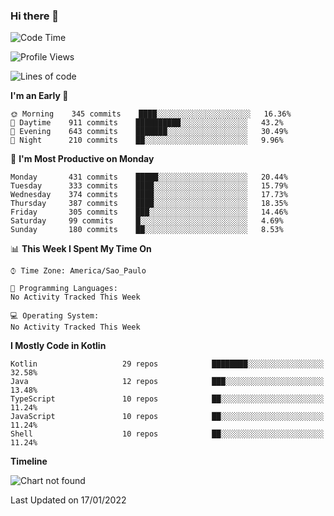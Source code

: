 ### Hi there 👋

<!--
**fernandonogueira/fernandonogueira** is a ✨ _special_ ✨ repository because its `README.md` (this file) appears on your GitHub profile.

Here are some ideas to get you started:

- 🔭 I’m currently working on ...
- 🌱 I’m currently learning ...
- 👯 I’m looking to collaborate on ...
- 🤔 I’m looking for help with ...
- 💬 Ask me about ...
- 📫 How to reach me: ...
- 😄 Pronouns: ...
- ⚡ Fun fact: ...
-->

<!--START_SECTION:waka-->
![Code Time](http://img.shields.io/badge/Code%20Time-1%2C196%20hrs%2017%20mins-blue)

![Profile Views](http://img.shields.io/badge/Profile%20Views-0-blue)

![Lines of code](https://img.shields.io/badge/From%20Hello%20World%20I%27ve%20Written-330%20Thousand%20lines%20of%20code-blue)

**I'm an Early 🐤** 

```text
🌞 Morning    345 commits    ████░░░░░░░░░░░░░░░░░░░░░   16.36% 
🌆 Daytime    911 commits    ██████████░░░░░░░░░░░░░░░   43.2% 
🌃 Evening    643 commits    ███████░░░░░░░░░░░░░░░░░░   30.49% 
🌙 Night      210 commits    ██░░░░░░░░░░░░░░░░░░░░░░░   9.96%

```
📅 **I'm Most Productive on Monday** 

```text
Monday       431 commits    █████░░░░░░░░░░░░░░░░░░░░   20.44% 
Tuesday      333 commits    ████░░░░░░░░░░░░░░░░░░░░░   15.79% 
Wednesday    374 commits    ████░░░░░░░░░░░░░░░░░░░░░   17.73% 
Thursday     387 commits    ████░░░░░░░░░░░░░░░░░░░░░   18.35% 
Friday       305 commits    ███░░░░░░░░░░░░░░░░░░░░░░   14.46% 
Saturday     99 commits     █░░░░░░░░░░░░░░░░░░░░░░░░   4.69% 
Sunday       180 commits    ██░░░░░░░░░░░░░░░░░░░░░░░   8.53%

```


📊 **This Week I Spent My Time On** 

```text
⌚︎ Time Zone: America/Sao_Paulo

💬 Programming Languages: 
No Activity Tracked This Week

💻 Operating System: 
No Activity Tracked This Week

```

**I Mostly Code in Kotlin** 

```text
Kotlin                   29 repos            ████████░░░░░░░░░░░░░░░░░   32.58% 
Java                     12 repos            ███░░░░░░░░░░░░░░░░░░░░░░   13.48% 
TypeScript               10 repos            ██░░░░░░░░░░░░░░░░░░░░░░░   11.24% 
JavaScript               10 repos            ██░░░░░░░░░░░░░░░░░░░░░░░   11.24% 
Shell                    10 repos            ██░░░░░░░░░░░░░░░░░░░░░░░   11.24%

```


**Timeline**

![Chart not found](https://raw.githubusercontent.com/fernandonogueira/fernandonogueira/master/charts/bar_graph.png) 


 Last Updated on 17/01/2022
<!--END_SECTION:waka-->
